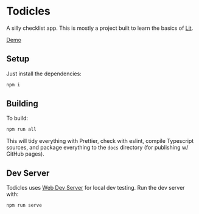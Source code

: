 # Todicles

A silly checklist app. This is mostly a project built to learn
the basics of [Lit](https://lit.dev/).

[Demo](http://misclabs.github.io/todicles)

## Setup

Just install the dependencies:

```bash
npm i
```

## Building

To build:

```bash
npm run all
```

This will tidy everything with Prettier, check with eslint, compile Typescript sources, and package everything to the `docs` directory (for publishing w/ GitHub pages).

## Dev Server

Todicles uses [Web Dev Server](https://modern-web.dev/docs/dev-server/overview/) for local dev testing. Run the dev server with:

```bash
npm run serve
```
